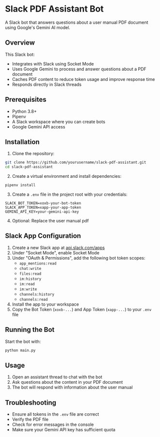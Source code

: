 # Slack PDF Assistant Bot

A Slack bot that answers questions about a user manual PDF document using Google's Gemini AI model.

## Overview

This Slack bot:
- Integrates with Slack using Socket Mode
- Uses Google Gemini to process and answer questions about a PDF document
- Caches PDF content to reduce token usage and improve response time
- Responds directly in Slack threads

## Prerequisites

- Python 3.8+
- Pipenv
- A Slack workspace where you can create bots
- Google Gemini API access

## Installation

1. Clone the repository:
```bash
git clone https://github.com/yourusername/slack-pdf-assistant.git
cd slack-pdf-assistant
```

2. Create a virtual environment and install dependencies:
```bash
pipenv install
```

3. Create a `.env` file in the project root with your credentials:
```
SLACK_BOT_TOKEN=xoxb-your-bot-token
SLACK_APP_TOKEN=xapp-your-app-token
GEMINI_API_KEY=your-gemini-api-key
```

4. Optional: Replace the user manual pdf

## Slack App Configuration

1. Create a new Slack app at [api.slack.com/apps](https://api.slack.com/apps)
2. Under "Socket Mode", enable Socket Mode
3. Under "OAuth & Permissions", add the following bot token scopes:
   - `app_mentions:read`
   - `chat:write`
   - `files:read`
   - `im:history`
   - `im:read`
   - `im:write`
   - `channels:history`
   - `channels:read`
4. Install the app to your workspace
5. Copy the Bot Token (`xoxb-...`) and App Token (`xapp-...`) to your `.env` file

## Running the Bot

Start the bot with:

```bash
python main.py
```

## Usage

1. Open an assistant thread to chat with the bot
2. Ask questions about the content in your PDF document
3. The bot will respond with information about the user manual

## Troubleshooting

- Ensure all tokens in the `.env` file are correct
- Verify the PDF file
- Check for error messages in the console
- Make sure your Gemini API key has sufficient quota

